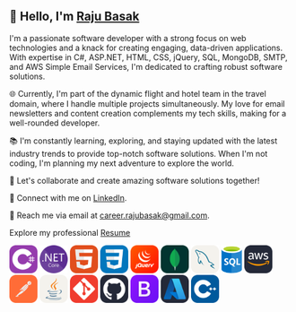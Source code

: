 ## 👋 Hello, I'm [Raju Basak](https://github.com/raju-gitlab)

I'm a passionate software developer with a strong focus on web technologies and a knack for creating engaging, data-driven applications. With expertise in C#, ASP.NET, HTML, CSS, jQuery, SQL, MongoDB, SMTP, and AWS Simple Email Services, I'm dedicated to crafting robust software solutions.

🌐 Currently, I'm part of the dynamic flight and hotel team in the travel domain, where I handle multiple projects simultaneously. My love for email newsletters and content creation complements my tech skills, making for a well-rounded developer.

📚 I'm constantly learning, exploring, and staying updated with the latest industry trends to provide top-notch software solutions. When I'm not coding, I'm planning my next adventure to explore the world.

🤝 Let's collaborate and create amazing software solutions together! 

🔗 Connect with me on [LinkedIn](https://www.linkedin.com/in/raju-basak-94104a219/).

📧 Reach me via email at career.rajubasak@gmail.com.

 Explore my professional <a id="raw-url" href="https://raw.githubusercontent.com/guptapriyansh/guptapriyansh/main/Personal/ResumePG.pdf">Resume</a>

<img src="https://raw.githubusercontent.com/raju-gitlab/raju-gitlab/master/icons/CS.svg" alt="code" style="height: 50px;max-width: 100%;"> <img src="https://raw.githubusercontent.com/raju-gitlab/raju-gitlab/master/icons/NET_Core_Logo.svg" alt="code" style="height: 50px;max-width: 100%;"> <img src="https://raw.githubusercontent.com/raju-gitlab/raju-gitlab/master/icons/HTML.svg" alt="code" style="height: 50px;max-width: 100%;"> <img src="https://raw.githubusercontent.com/raju-gitlab/raju-gitlab/master/icons/CSS.svg" alt="code" style="height: 50px;max-width: 100%;"> <img src="https://raw.githubusercontent.com/guptapriyansh/guptapriyansh/master/icons/JQuery.svg" alt="code" style="height: 50px;max-width: 100%;"> <img src="https://raw.githubusercontent.com/raju-gitlab/raju-gitlab/master/icons/MongoDB.svg" alt="code" style="height: 50px;max-width: 100%;"> <img src="https://raw.githubusercontent.com/raju-gitlab/raju-gitlab/master/icons/MySQL-Light.svg" alt="code" style="height: 50px;max-width: 100%;"> <img src="https://raw.githubusercontent.com/raju-gitlab/raju-gitlab/master/icons/MS-SQL.svg" alt="code" style="height: 50px;max-width: 100%;"> <img src="https://raw.githubusercontent.com/raju-gitlab/raju-gitlab/master/icons/AWS-Dark.svg" alt="code" style="height: 50px;max-width: 100%;"> <img src="https://raw.githubusercontent.com/raju-gitlab/raju-gitlab/master/icons/Postman.svg" alt="code" style="height: 50px;max-width: 100%;"> <img src="https://raw.githubusercontent.com/raju-gitlab/raju-gitlab/master/icons/Java-Light.svg" alt="code" style="height: 50px;max-width: 100%;"> <img src="https://raw.githubusercontent.com/raju-gitlab/raju-gitlab/master/icons/Git.svg" alt="code" style="height: 50px;max-width: 100%;"> <img src="https://raw.githubusercontent.com/raju-gitlab/raju-gitlab/master/icons/Github-Dark.svg" alt="code" style="height: 50px;max-width: 100%;"> <img src="https://raw.githubusercontent.com/raju-gitlab/raju-gitlab/master/icons/Bootstrap.svg" alt="code" style="height: 50px;max-width: 100%;"> <img src="https://raw.githubusercontent.com/raju-gitlab/raju-gitlab/master/icons/Azure-Dark.svg" alt="code" style="height: 50px;max-width: 100%;"> <img src="https://raw.githubusercontent.com/raju-gitlab/raju-gitlab/master/icons/CPP.svg" alt="code" style="height: 50px;max-width: 100%;"> 
